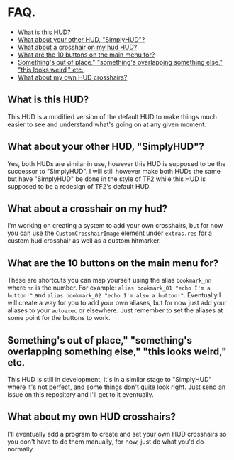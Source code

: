 # FAQ.
- [What is this HUD?](#what-is-this-hud)
- [What about your other HUD, "SimplyHUD"?](#what-about-your-other-hud-simplyhud)
- [What about a crosshair on my hud HUD?](#what-about-a-crosshair-on-my-hud)
- [What are the 10 buttons on the main menu for?](#what-are-the-10-buttons-on-the-main-menu-for)
- [Something's out of place," "something's overlapping something else," "this looks weird," etc.](#somethings-out-of-place-somethings-overlapping-something-else-this-looks-weird-etc)
- [What about my own HUD crosshairs?](#what-about-my-own-hud-crosshairs)

## What is this HUD?
This HUD is a modified version of the default HUD to make things much easier to see and understand what's going on at any given moment.

## What about your other HUD, "SimplyHUD"?
Yes, both HUDs are similar in use, however this HUD is supposed to be the successor to "SimplyHUD". I will still however make both HUDs the same but have "SimplyHUD" be done in the style of TF2 while this HUD is supposed to be a redesign of TF2's default HUD.

## What about a crosshair on my hud?
I'm working on creating a system to add your own crosshairs, but for now you can use the `CustomCrosshairImage` element under `extras.res` for a custom hud crosshair as well as a custom hitmarker.

## What are the 10 buttons on the main menu for?
These are shortcuts you can map yourself using the alias `bookmark_nn` where `nn` is the number. For example: `alias bookmark_01 "echo I'm a button!"` and `alias bookmark_02 "echo I'm also a button!"`.
Eventually I will create a way for you to add your own aliases, but for now just add your aliases to your `autoexec` or elsewhere. Just remember to set the aliases at some point for the buttons to work.

## Something's out of place," "something's overlapping something else," "this looks weird," etc.
This HUD is still in development, it's in a similar stage to "SimplyHUD" where it's not perfect, and some things don't quite look right. Just send an issue on this repository and I'll get to it eventually.

## What about my own HUD crosshairs?
I'll eventually add a program to create and set your own HUD crosshairs so you don't have to do them manually, for now, just do what you'd do normally.
